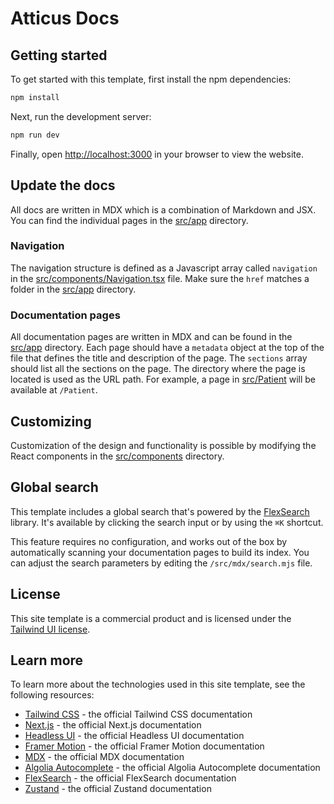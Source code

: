 # Atticus Docs

## Getting started

To get started with this template, first install the npm dependencies:

```bash
npm install
```

Next, run the development server:

```bash
npm run dev
```

Finally, open [http://localhost:3000](http://localhost:3000) in your browser to view the website.
## Update the docs
All docs are written in MDX which is a combination of Markdown and JSX. You can find the individual pages in the [src/app](src/app) directory.

### Navigation
The navigation structure is defined as a Javascript array called `navigation` in the [src/components/Navigation.tsx](src/components/Navigations/tsx) file.
Make sure the `href` matches a folder in the [src/app](src/app) directory.

### Documentation pages
All documentation pages are written in MDX and can be found in the [src/app](src/app)  directory. Each page should have a `metadata` object at the top of the file that defines the title and description of the page. The `sections` array should list all the sections on the page.
The directory where the page is located is used as the URL path. For example, a page in [src/Patient](src/Patient) will be available at `/Patient`.

## Customizing
Customization of the design and functionality is possible by modifying the React components in the [src/components](src/components) directory.

## Global search

This template includes a global search that's powered by the [FlexSearch](https://github.com/nextapps-de/flexsearch) library. It's available by clicking the search input or by using the `⌘K` shortcut.

This feature requires no configuration, and works out of the box by automatically scanning your documentation pages to build its index. You can adjust the search parameters by editing the `/src/mdx/search.mjs` file.

## License

This site template is a commercial product and is licensed under the [Tailwind UI license](https://tailwindui.com/license).

## Learn more

To learn more about the technologies used in this site template, see the following resources:

- [Tailwind CSS](https://tailwindcss.com/docs) - the official Tailwind CSS documentation
- [Next.js](https://nextjs.org/docs) - the official Next.js documentation
- [Headless UI](https://headlessui.dev) - the official Headless UI documentation
- [Framer Motion](https://www.framer.com/docs/) - the official Framer Motion documentation
- [MDX](https://mdxjs.com/) - the official MDX documentation
- [Algolia Autocomplete](https://www.algolia.com/doc/ui-libraries/autocomplete/introduction/what-is-autocomplete/) - the official Algolia Autocomplete documentation
- [FlexSearch](https://github.com/nextapps-de/flexsearch) - the official FlexSearch documentation
- [Zustand](https://docs.pmnd.rs/zustand/getting-started/introduction) - the official Zustand documentation
